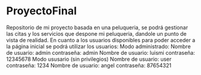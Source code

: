 # ProyectoFinal
Repositorio de mi proyecto basada en una peluqueria, se podrá gestionar las citas y los servicios que despone mi peluqueria, dandole un punto de vista de realidad.
En cuanto a los usuarios disponibles para poder acceder a la página inicial se podrá utilizar los usuarios:
Modo administrado:
Nombre de usuario: admin contraseña: admin
Nombre de usuario: luismi contraseña: 12345678
Modo ususario (sin privilegios)
Nombre de usuario: user contraseña: 1234
Nombre de usuario: angel contraseña: 87654321


